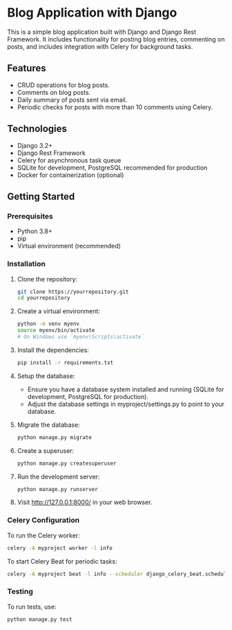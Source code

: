 # Blog Application with Django

This is a simple blog application built with Django and Django Rest Framework. It includes functionality for posting blog entries, commenting on posts, and includes integration with Celery for background tasks.

## Features

- CRUD operations for blog posts.
- Comments on blog posts.
- Daily summary of posts sent via email.
- Periodic checks for posts with more than 10 comments using Celery.

## Technologies

- Django 3.2+
- Django Rest Framework
- Celery for asynchronous task queue
- SQLite for development, PostgreSQL recommended for production
- Docker for containerization (optional)

## Getting Started

### Prerequisites

- Python 3.8+
- pip
- Virtual environment (recommended)

### Installation

1. Clone the repository:
    ```bash
    git clone https://yourrepository.git
    cd yourrepository
    ```
2. Create a virtual environment:
    ```bash
    python -m venv myenv
    source myenv/bin/activate  
    # On Windows use `myenv\Scripts\activate`
    ```
3. Install the dependencies:
    ```bash
    pip install -r requirements.txt
    ```
4. Setup the database:

    - Ensure you have a database system installed and running (SQLite for development, PostgreSQL for production).
    - Adjust the database settings in myproject/settings.py to point to your database.

5. Migrate the database:
    ```bash
    python manage.py migrate
    ```
6. Create a superuser:
    ```bash
    python manage.py createsuperuser
    ```
7. Run the development server:
    ```bash
    python manage.py runserver
    ```
8. Visit http://127.0.0.1:8000/ in your web browser.

### Celery Configuration

To run the Celery worker:
```bash
celery -A myproject worker -l info
```

To start Celery Beat for periodic tasks:
```bash
celery -A myproject beat -l info --scheduler django_celery_beat.schedulers:DatabaseScheduler
```

### Testing

To run tests, use:
```bash
python manage.py test
```







